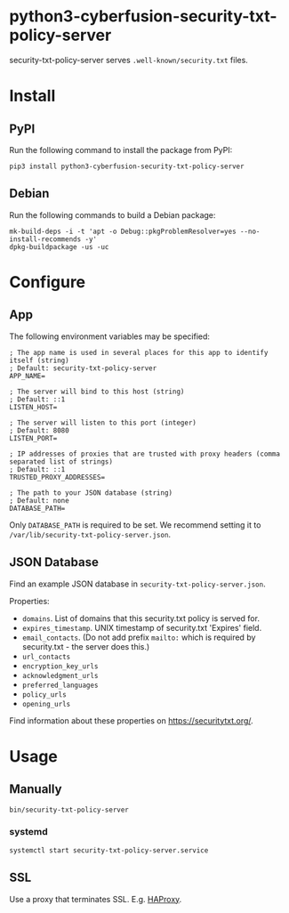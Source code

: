 # python3-cyberfusion-security-txt-policy-server

security-txt-policy-server serves `.well-known/security.txt` files.

# Install

## PyPI

Run the following command to install the package from PyPI:

```
pip3 install python3-cyberfusion-security-txt-policy-server
```

## Debian

Run the following commands to build a Debian package:

    mk-build-deps -i -t 'apt -o Debug::pkgProblemResolver=yes --no-install-recommends -y'
    dpkg-buildpackage -us -uc

# Configure

## App

The following environment variables may be specified:

```
; The app name is used in several places for this app to identify itself (string)
; Default: security-txt-policy-server
APP_NAME=

; The server will bind to this host (string)
; Default: ::1
LISTEN_HOST=

; The server will listen to this port (integer)
; Default: 8080
LISTEN_PORT=

; IP addresses of proxies that are trusted with proxy headers (comma separated list of strings)
; Default: ::1
TRUSTED_PROXY_ADDRESSES=

; The path to your JSON database (string)
; Default: none
DATABASE_PATH=
```

Only `DATABASE_PATH` is required to be set. We recommend setting it to `/var/lib/security-txt-policy-server.json`.

## JSON Database

Find an example JSON database in `security-txt-policy-server.json`.

Properties:

* `domains`. List of domains that this security.txt policy is served for.
* `expires_timestamp`. UNIX timestamp of security.txt 'Expires' field.
* `email_contacts`. (Do not add prefix `mailto:` which is required by security.txt - the server does this.)
* `url_contacts`
* `encryption_key_urls`
* `acknowledgment_urls`
* `preferred_languages`
* `policy_urls`
* `opening_urls`

Find information about these properties on https://securitytxt.org/.

# Usage

## Manually

    bin/security-txt-policy-server

### systemd

    systemctl start security-txt-policy-server.service

## SSL

Use a proxy that terminates SSL. E.g. [HAProxy](http://www.haproxy.org/).
